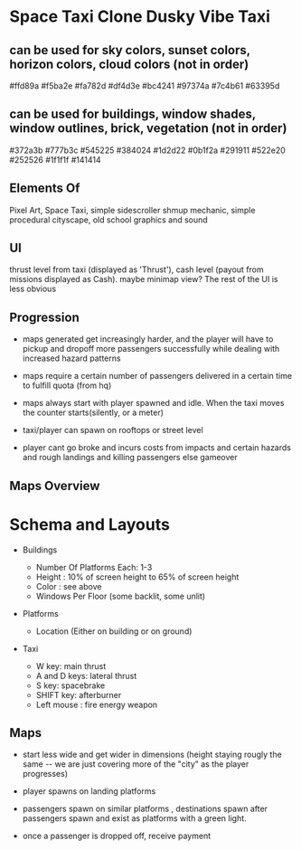# Space Taxi Clone Dusky Vibe Taxi

## can be used for sky colors, sunset colors, horizon colors, cloud colors (not in order)

#ffd89a
#f5ba2e
#fa782d
#df4d3e
#bc4241
#97374a
#7c4b61
#63395d

## can be used for buildings, window shades, window outlines, brick, vegetation (not in order)

#372a3b
#777b3c
#545225
#384024
#1d2d22
#0b1f2a
#291911
#522e20
#252526
#1f1f1f
#141414

## Elements Of

Pixel Art, Space Taxi, simple sidescroller shmup mechanic, simple procedural cityscape, old school graphics and sound

## UI

thrust level from taxi (displayed as 'Thrust'), cash level (payout from missions displayed as Cash). maybe minimap view? The rest of the UI is less obvious

## Progression

-   maps generated get increasingly harder, and the player will have to pickup and dropoff more passengers successfully while dealing with increased hazard patterns

-   maps require a certain number of passengers delivered in a certain time to fulfill quota (from hq)

-   maps always start with player spawned and idle. When the taxi moves the counter starts(silently, or a meter)

-   taxi/player can spawn on rooftops or street level

-   player cant go broke and incurs costs from impacts and certain hazards and rough landings and killing passengers else gameover

## Maps Overview

# Schema and Layouts

-   Buildings

    -   Number Of Platforms Each: 1-3
    -   Height : 10% of screen height to 65% of screen height
    -   Color : see above
    -   Windows Per Floor (some backlit, some unlit)

-   Platforms

    -   Location (Either on building or on ground)

-   Taxi
    -   W key: main thrust
    -   A and D keys: lateral thrust
    -   S key: spacebrake
    -   SHIFT key: afterburner
    -   Left mouse : fire energy weapon

## Maps

-   start less wide and get wider in dimensions (height staying rougly the same -- we are just covering more of the "city" as the player progresses)

-   player spawns on landing platforms

-   passengers spawn on similar platforms , destinations spawn after passengers spawn and exist as platforms with a green light.

-   once a passenger is dropped off, receive payment
